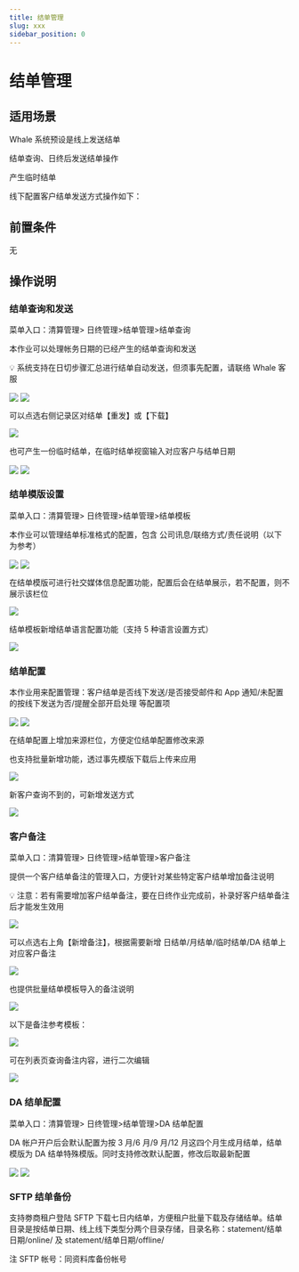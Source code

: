 ```yaml
---
title: 结单管理
slug: xxx
sidebar_position: 0
---
```



# 结单管理

## 适用场景

Whale 系统预设是线上发送结单

结单查询、日终后发送结单操作

产生临时结单

线下配置客户结单发送方式操作如下：

## 前置条件

无

## 操作说明

### 结单查询和发送

菜单入口：清算管理&gt; 日终管理&gt;结单管理&gt;结单查询

本作业可以处理帐务日期的已经产生的结单查询和发送

<div class="callout callout-bg-2 callout-border-2">
<p>💡 系统支持在日切步骤汇总进行结单自动发送，但须事先配置，请联络 Whale 客服</p>
</div>

<img src="/assets/YjXLb40nrorBAGxR3efcticInUd.png" src-width="3364" src-height="1452" align="center"/>

<img src="/assets/FO6bbTetzoZiUNxdO3nchwXSnuf.png" src-width="3304" src-height="1452" align="center"/>

可以点选右侧记录区对结单【重发】或【下载】

<img src="/assets/VUvBbz1tkoImKAxMA6dcNYZOnue.png" src-width="3360" src-height="1460" align="center"/>

也可产生一份临时结单，在临时结单视窗输入对应客户与结单日期

<img src="/assets/Wd4lbHcFSoa7xbx1qMDcTvwpnu9.png" src-width="3340" src-height="1368" align="center"/>

<img src="/assets/FpXcbk4vjoKlJkxYzSvcVAznn0z.png" src-width="3362" src-height="1368" align="center"/>

### 结单模版设置

菜单入口：清算管理&gt; 日终管理&gt;结单管理&gt;结单模板 

本作业可以管理结单标准格式的配置，包含 公司讯息/联络方式/责任说明（以下为参考）

<img src="/assets/AKc5bNxT5ocivxxDVWhc3CoznUe.png" src-width="2484" src-height="1468" align="center"/>

<img src="/assets/GPdebPeeToG1lQxpmCxcS00bnwh.png" src-width="2272" src-height="1438" align="center"/>

在结单模版可进行社交媒体信息配置功能，配置后会在结单展示，若不配置，则不展示该栏位

<img src="/assets/TsylbrsvtoF8UJxSdAucrXeDnje.png" src-width="2908" src-height="1546" align="center"/>

结单模板新增结单语言配置功能（支持 5 种语言设置方式）

<img src="/assets/IwD9bE4h4oYmW5xDAdScOm0bnuh.png" src-width="2476" src-height="1420" align="center"/>

### 结单配置

本作业用来配置管理：客户结单是否线下发送/是否接受邮件和 App 通知/未配置的按线下发送为否/提醒全部开启处理 等配置项

<img src="/assets/UU0LbjWDKo9NYLx954Yckytnnpd.png" src-width="3336" src-height="1400" align="center"/>

<img src="/assets/G7Y9bTjfBog4SAxJvAic22Bbnvb.png" src-width="3346" src-height="1414" align="center"/>

在结单配置上增加来源栏位，方便定位结单配置修改来源

也支持批量新增功能，透过事先模版下载后上传来应用

<img src="/assets/KSNHbjERrorON6xgPQtcVJ6CnAc.png" src-width="3324" src-height="1412" align="center"/>

新客户查询不到的，可新增发送方式

<img src="/assets/VmPVbRuTNo3st9xe4SGcwgKynnc.png" src-width="3364" src-height="1410" align="center"/>

### 客户备注

菜单入口：清算管理&gt; 日终管理&gt;结单管理&gt;客户备注

提供一个客户结单备注的管理入口，方便针对某些特定客户结单增加备注说明

<div class="callout callout-bg-2 callout-border-2">
<p>💡 注意：若有需要增加客户结单备注，要在日终作业完成前，补录好客户结单备注后才能发生效用</p>
</div>

<img src="/assets/SeDDbdMmWoCS61x6OpTcxlw1n3c.png" src-width="3116" src-height="1132" align="center"/>

可以点选右上角【新增备注】，根据需要新增 日结单/月结单/临时结单/DA 结单上对应客户备注

<img src="/assets/XQ6fbA0bqoMX1xxTyZjcCBrfnUe.png" src-width="3368" src-height="1462" align="center"/>

也提供批量结单模板导入的备注说明

<img src="/assets/XAn2blTUToQ4E2x02Klcz6Wnnof.png" src-width="3366" src-height="1460" align="center"/>

以下是备注参考模板：

<img src="/assets/E4x5bGIb4os3tuxdaAacnkTmn1b.png" src-width="1304" src-height="496"/>

可在列表页查询备注内容，进行二次编辑

<img src="/assets/FSrsbCQfeoQEZMxWjuVc6JCCnq4.png" src-width="3358" src-height="1240" align="center"/>

### DA 结单配置

菜单入口：清算管理&gt; 日终管理&gt;结单管理&gt;DA 结单配置

DA 帐户开户后会默认配置为按 3 月/6 月/9 月/12 月这四个月生成月结单，结单模版为 DA 结单特殊模版。同时支持修改默认配置，修改后取最新配置

<img src="/assets/MC4rbxK1Po3haxxVb4Sc7pxvnab.png" src-width="3328" src-height="1454" align="center"/>

<img src="/assets/IOHjbVdYWompK3xXff6cp8H1nJe.png" src-width="3346" src-height="1456" align="center"/>

### SFTP 结单备份

支持劵商租户登陆 SFTP 下载七日内结单，方便租户批量下载及存储结单。结单目录是按结单日期、线上线下类型分两个目录存储，目录名称：statement/结单日期/online/ 及 statement/结单日期/offline/ 

注 SFTP 帐号：同资料库备份帐号


